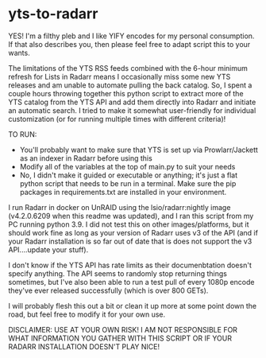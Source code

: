# yts-to-radarr

YES! I'm a filthy pleb and I like YIFY encodes for my personal consumption. If that also describes you, then please feel free to adapt script this to your wants.

The limitations of the YTS RSS feeds combined with the 6-hour minimum refresh for Lists in Radarr means I occasionally miss some new YTS releases and am unable to automate pulling the back catalog. So, I spent a couple hours throwing together this python script to extract more of the YTS catalog from the YTS API and add them directly into Radarr and initiate an automatic search. I tried to make it somewhat user-friendly for individual customization (or for running multiple times with different criteria)!

TO RUN:
- You'll probably want to make sure that YTS is set up via Prowlarr/Jackett as an indexer in Radarr before using this
- Modify all of the variables at the top of main.py to suit your needs
- No, I didn't make it guided or executable or anything; it's just a flat python script that needs to be run in a terminal. Make sure the pip packages in requirements.txt are installed in your environment.

I run Radarr in docker on UnRAID using the lsio/radarr:nightly image (v4.2.0.6209 when this readme was updated), and I ran this script from my PC running python 3.9. I did not test this on other images/platforms, but it should work fine as long as your version of Radarr uses v3 of the API (and if your Radarr installation is so far out of date that is does not support the v3 API....update your stuff).

I don't know if the YTS API has rate limits as their documenbtation doesn't specify anything. The API seems to randomly stop returning things sometimes, but I've also been able to run a test pull of every 1080p encode they've ever released successfully (which is over 800 GETs).

I will probably flesh this out a bit or clean it up more at some point down the road, but feel free to modify it for your own use.

DISCLAIMER: USE AT YOUR OWN RISK! I AM NOT RESPONSIBLE FOR WHAT INFORMATION YOU GATHER WITH THIS SCRIPT OR IF YOUR RADARR INSTALLATION DOESN'T PLAY NICE!
